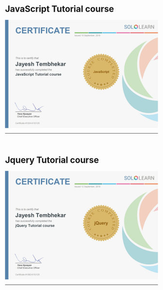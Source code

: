 # JavaScript Tutorial course

![JavaScript Tutorial course](JavaScript_certificate.jpg "Course Completed")

---

<br>

# Jquery Tutorial course

![Jquery Tutorial course](jQuery_certificate.jpg "Course Completed")

---

